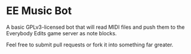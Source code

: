 # EE Music Bot

A basic GPLv3-licensed bot that will read MIDI files and push them to the Everybody Edits game server as note blocks. 

Feel free to submit pull requests or fork it into something far greater.
